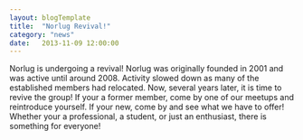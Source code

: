 ```yaml
---
layout: blogTemplate
title:  "Norlug Revival!"
category: "news"
date:   2013-11-09 12:00:00
---
```


Norlug is undergoing a revival! Norlug was originally founded in 2001 and was active until around 2008. Activity slowed down as many of the established members had relocated. Now, several years later, it is time to revive the group! If your a former member, come by one of our meetups and reintroduce yourself. If your new, come by and see what we have to offer! Whether your a professional, a student, or just an enthusiast, there is something for everyone!
